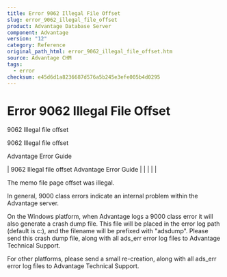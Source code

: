 ```yaml
---
title: Error 9062 Illegal File Offset
slug: error_9062_illegal_file_offset
product: Advantage Database Server
component: Advantage
version: "12"
category: Reference
original_path_html: error_9062_illegal_file_offset.htm
source: Advantage CHM
tags:
  - error
checksum: e45d6d1a8236687d576a5b245e3efe005b4d0295
---
```


# Error 9062 Illegal File Offset

9062 Illegal file offset

9062 Illegal file offset

Advantage Error Guide

| 9062 Illegal file offset  Advantage Error Guide |  |  |  |  |

The memo file page offset was illegal.

In general, 9000 class errors indicate an internal problem within the Advantage server.

On the Windows platform, when Advantage logs a 9000 class error it will also generate a crash dump file. This file will be placed in the error log path (default is c:\), and the filename will be prefixed with "adsdump". Please send this crash dump file, along with all ads\_err error log files to Advantage Technical Support.

For other platforms, please send a small re-creation, along with all ads\_err error log files to Advantage Technical Support.
